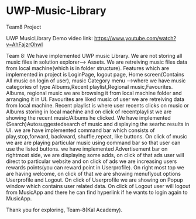 # UWP-Music-Library
Team8 Project

UWP MusicLibrary Demo video link: https://www.youtube.com/watch?v=AhFajzrOhwI

Team 8: We have implemented UWP music Library. We are not storing all music files in solution explorer--> Assets. We are retreiving music files data from local machine(which is in folder structure). 
Features which are implemented in project is LoginPage, logout page, Home screen(Contains All music on login of user), music Category menu -->where we have music categories of type Albums,Recent playlist,Regional music,Favourites. 
Albums, regional music we are browsing it from local machine folder and arranging it in UI. Favourites are liked music of user we are retreiving data from local machine. Recent playlist is where user recents clicks on music or Albums storing in local machine and on click of recentplaylist we are showing the recent music/Albums he clicked. 
We have implemented (Search)Autosuggestedsearch of music and displaying the searhc results in UI.
we are have implemented command bar which consists of play,stop,forward, backward, shuffle,repeat, like buttons. On click of music we are
are playing particular music using command bar so that user can use the listed buttons.
we have implemented Advertisement bar on rightmost side, we are displaying some adds, on click of that ads user will direct to particular website and on click of ads we are increasing users rewards points(you can reward point in Userprofile).
On right most top we are having welcome, on click of that we are showing menuflyout options Userprofile and Logout. On click of Userprofile we are showing on Popup window which contains user related data. On click of Logout user will logout from MusicApp and there he can find hyperlink if he wants to login again to MusicApp.


Thank you for exploring, 
Team-8(Kal Academy).
